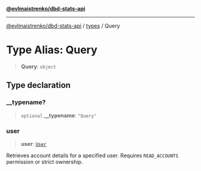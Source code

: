 [**@evlmaistrenko/dbd-stats-api**](../../../README.md)

---

[@evlmaistrenko/dbd-stats-api](../../../README.md) / [types](../README.md) / Query

# Type Alias: Query

> **Query**: `object`

## Type declaration

### \_\_typename?

> `optional` **\_\_typename**: `"Query"`

### user

> **user**: [`User`](User.md)

Retrieves account details for a specified user. Requires `READ_ACCOUNTS` permission or strict ownership.

